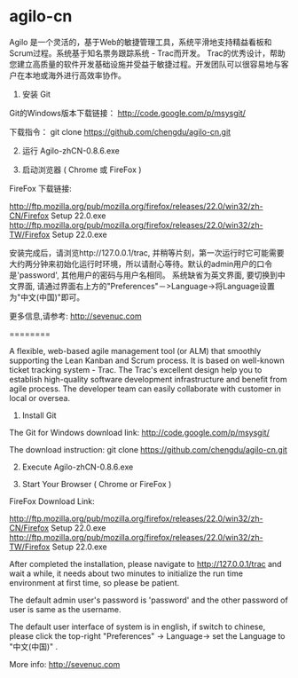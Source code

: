 agilo-cn
========

Agilo 是一个灵活的，基于Web的敏捷管理工具，系统平滑地支持精益看板和Scrum过程。系统基于知名票务跟踪系统 - Trac而开发。 Trac的优秀设计，帮助您建立高质量的软件开发基础设施并受益于敏捷过程。开发团队可以很容易地与客户在本地或海外进行高效率协作。

1)  安装 Git 

Git的Windows版本下载链接：
http://code.google.com/p/msysgit/

下载指令：
git clone https://github.com/chengdu/agilo-cn.git

2)  运行 Agilo-zhCN-0.8.6.exe

3)  启动浏览器 ( Chrome 或 FireFox )

FireFox 下载链接:

http://ftp.mozilla.org/pub/mozilla.org/firefox/releases/22.0/win32/zh-CN/Firefox Setup 22.0.exe
http://ftp.mozilla.org/pub/mozilla.org/firefox/releases/22.0/win32/zh-TW/Firefox Setup 22.0.exe


安装完成后，请浏览http://127.0.0.1/trac, 并稍等片刻，第一次运行时它可能需要大约两分钟来初始化运行时环境，所以请耐心等待。默认的admin用户的口令是'password', 其他用户的密码与用户名相同。 系统缺省为英文界面, 要切换到中文界面, 请通过界面右上方的"Preferences"－>Language->将Language设置为"中文(中国)"即可。

更多信息,请参考: http://sevenuc.com

========

A flexible, web-based agile management tool (or ALM) that smoothly supporting the Lean Kanban and Scrum process.  It is based on well-known ticket tracking system - Trac. The Trac's excellent design help you to establish high-quality software development infrastructure and benefit from agile process. The developer team can easily collaborate with customer in local or oversea.

1)  Install Git

The Git for Windows download link:
http://code.google.com/p/msysgit/

The download instruction:
git clone https://github.com/chengdu/agilo-cn.git

2)  Execute Agilo-zhCN-0.8.6.exe


3)  Start Your Browser ( Chrome or FireFox )

FireFox Download Link: 

http://ftp.mozilla.org/pub/mozilla.org/firefox/releases/22.0/win32/zh-CN/Firefox Setup 22.0.exe
http://ftp.mozilla.org/pub/mozilla.org/firefox/releases/22.0/win32/zh-TW/Firefox Setup 22.0.exe

After completed the installation, please navigate to http://127.0.0.1/trac and wait a while, it needs about two minutes to initialize the run time environment at first time, so please be patient.

The default admin user's password is 'password' and the other password of user is same as the username.

The default user interface of system is in english, if switch to chinese, please click the top-right "Preferences" -> Language->  set the Language to "中文(中国)" .

More info: http://sevenuc.com


